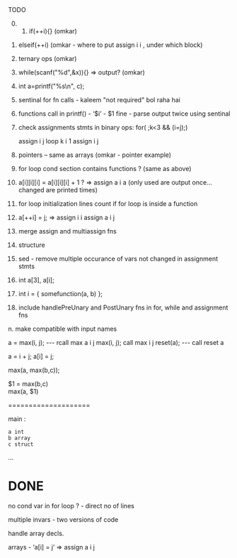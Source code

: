 ﻿﻿

TODO

0. 1. if(++i){} (omkar)

17. elseif(++i) (omkar - where to put assign i i , under which block)

1. ternary ops (omkar)

1. while(scanf("%d",&x)){} => output? (omkar)

1. int a=printf("%s\n", c);

2. sentinal for fn calls - kaleem "not required" bol raha hai

3. functions call in printf() - ‘$i’ -  $1 fine - parse output twice using sentinal

6. check assignments stmts in binary ops:
	for(   ;k<3 && (i=j);)

	assign i j
	loop k i 1
	assign i j

7. pointers – same as arrays (omkar - pointer example)

8. for loop cond section contains functions ? (same as above)

9. a[i][i][i] = a[i][i][i] + 1 ? => assign a i a  (only used are output once... changed are printed times)

10. for loop initialization lines count if for loop is inside a function

11. a[++i] = j;
		 => assign i i
		assign a i j

12. merge assign and multiassign fns

13. structure

14. sed - remove multiple occurance of vars not changed in assignment stmts

15. int a[3], a[i];

16. int i = { somefunction(a, b) };


18. include handlePreUnary and PostUnary fns in for, while and assignment fns

n. make compatible with input names


a = max(i, j); --- rcall max a i j
max(i, j); call max i j
reset(a); --- call reset a 

a = i + j;
a[i] = j;


max(a, max(b,c));

$1 = max(b,c)  
max(a, $1)


====================

main :

	a int
	b array
	c struct
...


DONE 
=====

no cond var in for loop ? - direct no of lines

multiple invars - two versions of code

handle array decls.

arrays - ‘a[i] = j’ => assign a i j
